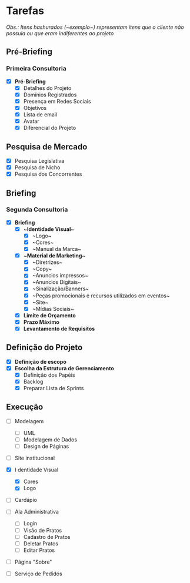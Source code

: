 # Tarefas

*Obs.: Itens hashurados (~exemplo~) representam itens que o cliente não possuia ou que eram indiferentes ao projeto*

## Pré-Briefing

### Primeira Consultoria

- [X] **Pré-Briefing**
    - [X] Detalhes do Projeto
    - [X] Domínios Registrados
    - [X] Presença em Redes Sociais
    - [X] Objetivos
    - [X] Lista de email
    - [X] Avatar
    - [X] Diferencial do Projeto

## Pesquisa de Mercado
- [X] Pesquisa Legislativa
- [X] Pesquisa de Nicho
- [X] Pesquisa dos Concorrentes

## Briefing

### Segunda Consultoria

  - [X] **Briefing**
    - [X] ~**Identidade Visual**~
      - [X] ~Logo~
      - [X] ~Cores~
      - [X] ~Manual da Marca~  
    - [X] ~**Material de Marketing**~
      - [X] ~Diretrizes~
      - [X] ~Copy~
      - [X] ~Anuncios impressos~
      - [X] ~Anuncios Digitais~
      - [X] ~Sinalização/Banners~
      - [X] ~Peças promocionais e recursos utilizados em eventos~
      - [X] ~Site~
      - [X] ~Mídias Sociais~
    - [X] **Limite de Orçamento**
    - [X] **Prazo Máximo**
    - [X] **Levantamento de Requisitos**

## Definição do Projeto

- [X] **Definição de escopo**
- [X] **Escolha da Estrutura de Gerenciamento**
  - [X] Definição dos Papéis
  - [X] Backlog
  - [X] Preparar Lista de Sprints

## Execução

 - [ ] Modelagem
   - [ ] UML
   - [ ] Modelagem de Dados
   - [ ] Design de Páginas

 - [ ] Site institucional
 
 - [X] I dentidade Visual
   - [X] Cores
   - [X] Logo
 
 - [ ] Cardápio
 - [ ] Ala Administrativa
   - [ ] Login
   - [ ] Visão de Pratos
   - [ ] Cadastro de Pratos
   - [ ] Deletar Pratos
   - [ ] Editar Pratos
 
 - [ ] Página "Sobre"
 - [ ] Serviço de Pedidos
